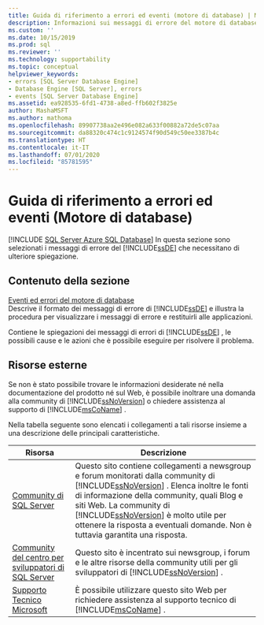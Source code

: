 ```yaml
---
title: Guida di riferimento a errori ed eventi (motore di database) | Microsoft Docs
description: Informazioni sui messaggi di errore del motore di database di SQL Server che richiedono un'ulteriore spiegazione e usano collegamenti a risorse esterne.
ms.custom: ''
ms.date: 10/15/2019
ms.prod: sql
ms.reviewer: ''
ms.technology: supportability
ms.topic: conceptual
helpviewer_keywords:
- errors [SQL Server Database Engine]
- Database Engine [SQL Server], errors
- events [SQL Server Database Engine]
ms.assetid: ea928535-6fd1-4738-a8ed-ffb602f3825e
author: MashaMSFT
ms.author: mathoma
ms.openlocfilehash: 89907738aa2e496e082a633f00882a72de5c07aa
ms.sourcegitcommit: da88320c474c1c9124574f90d549c50ee3387b4c
ms.translationtype: HT
ms.contentlocale: it-IT
ms.lasthandoff: 07/01/2020
ms.locfileid: "85781595"
---
```

# <a name="errors-and-events-reference-database-engine"></a>Guida di riferimento a errori ed eventi (Motore di database)
[!INCLUDE [SQL Server Azure SQL Database](../../includes/applies-to-version/sql-asdb.md)]
  In questa sezione sono selezionati i messaggi di errore del [!INCLUDE[ssDE](../../includes/ssde-md.md)] che necessitano di ulteriore spiegazione.  
  
## <a name="in-this-section"></a>Contenuto della sezione  
 [Eventi ed errori del motore di database](../../relational-databases/errors-events/database-engine-events-and-errors.md)  
 Descrive il formato dei messaggi di errore di [!INCLUDE[ssDE](../../includes/ssde-md.md)] e illustra la procedura per visualizzare i messaggi di errore e restituirli alle applicazioni.  
  
 Contiene le spiegazioni dei messaggi di errori di [!INCLUDE[ssDE](../../includes/ssde-md.md)] , le possibili cause e le azioni che è possibile eseguire per risolvere il problema.  
  
## <a name="external-resources"></a>Risorse esterne  
 Se non è stato possibile trovare le informazioni desiderate né nella documentazione del prodotto né sul Web, è possibile inoltrare una domanda alla community di [!INCLUDE[ssNoVersion](../../includes/ssnoversion-md.md)] o chiedere assistenza al supporto di [!INCLUDE[msCoName](../../includes/msconame-md.md)] .  
  
 Nella tabella seguente sono elencati i collegamenti a tali risorse insieme a una descrizione delle principali caratteristiche.  
  
|Risorsa|Descrizione|  
|--------------|-----------------|  
|[Community di SQL Server](https://go.microsoft.com/fwlink/?LinkId=42455)|Questo sito contiene collegamenti a newsgroup e forum monitorati dalla community di [!INCLUDE[ssNoVersion](../../includes/ssnoversion-md.md)] . Elenca inoltre le fonti di informazione della community, quali Blog e siti Web. La community di [!INCLUDE[ssNoVersion](../../includes/ssnoversion-md.md)] è molto utile per ottenere la risposta a eventuali domande. Non è tuttavia garantita una risposta.|  
|[Community del centro per sviluppatori di SQL Server](/sql/sql-server/)|Questo sito è incentrato sui newsgroup, i forum e le altre risorse della community utili per gli sviluppatori di [!INCLUDE[ssNoVersion](../../includes/ssnoversion-md.md)] .|  
|[Supporto Tecnico Microsoft](https://go.microsoft.com/fwlink/?linkid=16419)|È possibile utilizzare questo sito Web per richiedere assistenza al supporto tecnico di [!INCLUDE[msCoName](../../includes/msconame-md.md)] .|  
  
  
